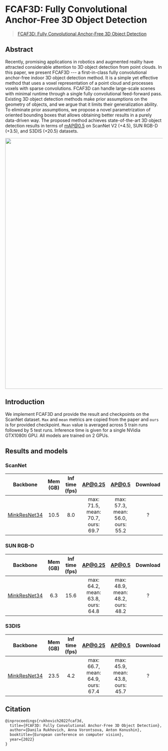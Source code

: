 # FCAF3D: Fully Convolutional Anchor-Free 3D Object Detection

> [FCAF3D: Fully Convolutional Anchor-Free 3D Object Detection](https://arxiv.org/abs/2112.00322)

<!-- [ALGORITHM] -->

## Abstract

Recently, promising applications in robotics and augmented reality have attracted considerable attention to 3D object detection from point clouds. In this paper, we present FCAF3D --- a first-in-class fully convolutional anchor-free indoor 3D object detection method. It is a simple yet effective method that uses a voxel representation of a point cloud and processes voxels with sparse convolutions. FCAF3D can handle large-scale scenes with minimal runtime through a single fully convolutional feed-forward pass. Existing 3D object detection methods make prior assumptions on the geometry of objects, and we argue that it limits their generalization ability. To eliminate prior assumptions, we propose a novel parametrization of oriented bounding boxes that allows obtaining better results in a purely data-driven way. The proposed method achieves state-of-the-art 3D object detection results in terms of mAP@0.5 on ScanNet V2 (+4.5), SUN RGB-D (+3.5), and S3DIS (+20.5) datasets.

<div align="center">
<img src="https://user-images.githubusercontent.com/6030962/182842796-98c10576-d39c-4c2b-a15a-a04c9870919c.png" width="800"/>
</div>

## Introduction

We implement FCAF3D and provide the result and checkpoints on the ScanNet dataset.
`Max` and `mean` metrics are copied from the paper and `ours` is for provided checkpoint.
`Mean` value is averaged across 5 train runs followed by 5 test runs.
Inference time is given for a single NVidia GTX1080ti GPU. All models are trained on 2 GPUs.

## Results and models

### ScanNet

|                      Backbone                      | Mem (GB) | Inf time (fps) |              AP@0.25              |              AP@0.5               | Download |
| :------------------------------------------------: | :------: | :------------: | :-------------------------------: | :-------------------------------: | :------: |
| [MinkResNet34](./fcaf3d_8x2_scannet-3d-18class.py) |   10.5   |      8.0       | max: 71.5, mean: 70.7, ours: 69.7 | max: 57.3, mean: 56.0, ours: 55.2 |    ?     |

### SUN RGB-D

|                      Backbone                      | Mem (GB) | Inf time (fps) |              AP@0.25              |              AP@0.5               | Download |
| :------------------------------------------------: | :------: | :------------: | :-------------------------------: | :-------------------------------: | :------: |
| [MinkResNet34](./fcaf3d_8x2_sunrgbd-3d-10class.py) |   6.3    |      15.6      | max: 64.2, mean: 63.8, ours: 64.8 | max: 48.9, mean: 48.2, ours: 48.2 |    ?     |

### S3DIS

|                    Backbone                     | Mem (GB) | Inf time (fps) |              AP@0.25              |              AP@0.5               | Download |
| :---------------------------------------------: | :------: | :------------: | :-------------------------------: | :-------------------------------: | :------: |
| [MinkResNet34](./fcaf3d_8x2_s3dis-3d-5class.py) |   23.5   |      4.2       | max: 66.7, mean: 64.9, ours: 67.4 | max: 45.9, mean: 43.8, ours: 45.7 |    ?     |

## Citation

```latex
@inproceedings{rukhovich2022fcaf3d,
  title={FCAF3D: Fully Convolutional Anchor-Free 3D Object Detection},
  author={Danila Rukhovich, Anna Vorontsova, Anton Konushin},
  booktitle={European conference on computer vision},
  year={2022}
}
```
